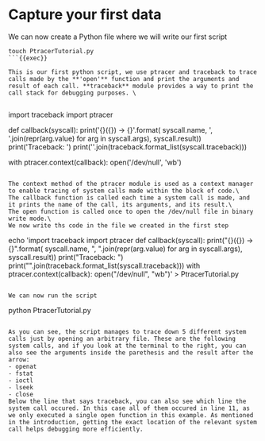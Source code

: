 # Capture your first data

We can now create a Python file where we will write our first script
```
touch PtracerTutorial.py
```{{exec}}

This is our first python script, we use ptracer and traceback to trace calls made by the **'open'** function and print the arguments and result of each call. **traceback** module provides a way to print the call stack for debugging purposes. \


```
import traceback
import ptracer

def callback(syscall):
    print('{}({}) -> {}'.format(
        syscall.name,
        ', '.join(repr(arg.value) for arg in syscall.args),
        syscall.result))
    print('Traceback: ')
    print(''.join(traceback.format_list(syscall.traceback)))

with ptracer.context(callback):
    open('/dev/null', 'wb')
```

The context method of the ptracer module is used as a context manager to enable tracing of system calls made within the block of code.\
The callback function is called each time a system call is made, and it prints the name of the call, its arguments, and its result.\
The open function is called once to open the /dev/null file in binary write mode.\
We now write ths code in the file we created in the first step
```
echo 'import traceback
import ptracer
def callback(syscall):
    print("{}({}) -> {}".format(
        syscall.name,
        ", ".join(repr(arg.value) for arg in syscall.args),
        syscall.result))
    print("Traceback: ")
    print("".join(traceback.format_list(syscall.traceback)))
with ptracer.context(callback):
    open("/dev/null", "wb")' > PtracerTutorial.py
```{{exec}}

We can now run the script
```
python PtracerTutorial.py
```{{exec}}

As you can see, the script manages to trace down 5 different system calls just by opening an arbitrary file. These are the following system calls, and if you look at the terminal to the right, you can also see the arguments inside the parethesis and the result after the arrow:
- openat
- fstat
- ioctl
- lseek
- close
Below the line that says traceback, you can also see which line the system call occured. In this case all of them occured in line 11, as we only executed a single open function in this example. As mentioned in the introduction, getting the exact location of the relevant system call helps debugging more efficiently. 



    

